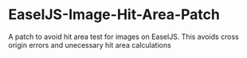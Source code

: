 EaselJS-Image-Hit-Area-Patch
============================

A patch to avoid hit area test for images on EaselJS. This avoids cross origin errors and unecessary hit area calculations
